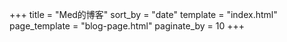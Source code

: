 +++
title = "Med的博客"
sort_by = "date"
template = "index.html"
page_template = "blog-page.html"
paginate_by = 10
+++
